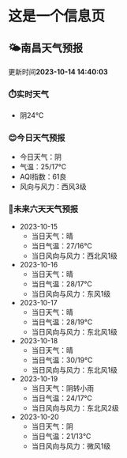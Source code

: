 # 这是一个信息页 
## 🌤️**南昌**天气预报
更新时间**2023-10-14 14:40:03**
### ⏱️实时天气
- 阴24℃
### 😊今日天气预报
- 今日天气：阴
- 气温：25/17℃
- AQI指数：61良
- 风向与风力：西风3级
### 🤩未来六天天气预报
- 2023-10-15
  - 当日天气：晴
  - 当日气温：27/16℃
  - 当日风向与风力：西北风1级
- 2023-10-16
  - 当日天气：晴
  - 当日气温：28/17℃
  - 当日风向与风力：东风1级
- 2023-10-17
  - 当日天气：晴
  - 当日气温：28/19℃
  - 当日风向与风力：东北风1级
- 2023-10-18
  - 当日天气：晴
  - 当日气温：30/19℃
  - 当日风向与风力：东北风1级
- 2023-10-19
  - 当日天气：阴转小雨
  - 当日气温：24/17℃
  - 当日风向与风力：东北风2级
- 2023-10-20
  - 当日天气：阴
  - 当日气温：21/13℃
  - 当日风向与风力：微风1级

